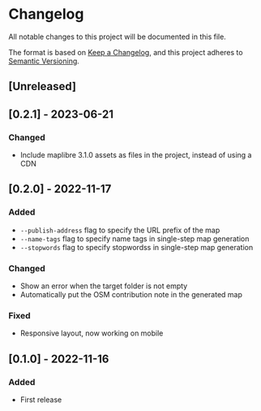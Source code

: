 # Changelog

All notable changes to this project will be documented in this file.

The format is based on [Keep a Changelog](https://keepachangelog.com/en/1.0.0/),
and this project adheres to [Semantic Versioning](https://semver.org/spec/v2.0.0.html).

## [Unreleased]

## [0.2.1] - 2023-06-21

### Changed
- Include maplibre 3.1.0 assets as files in the project, instead of using a CDN

## [0.2.0] - 2022-11-17
### Added
- `--publish-address` flag to specify the URL prefix of the map
- `--name-tags` flag to specify name tags in single-step map generation
- `--stopwords` flag to specify stopwordss in single-step map generation

### Changed
- Show an error when the target folder is not empty
- Automatically put the OSM contribution note in the generated map
### Fixed
- Responsive layout, now working on mobile
## [0.1.0] - 2022-11-16

### Added
- First release